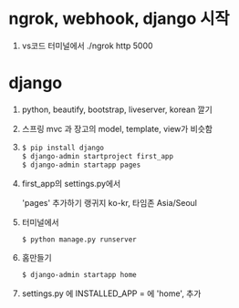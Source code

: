# ngrok, webhook, django 시작

1. vs코드 터미널에서 ./ngrok http 5000



# django

1. python, beautify, bootstrap, liveserver, korean 깔기

2. 스프링 mvc 과 장고의 model, template, view가 비슷함

3. ```bash
   $ pip install django
   $ django-admin startproject first_app
   $ django-admin startapp pages
   ```

4. first_app의 settings.py에서

    'pages' 추가하기 랭귀지 ko-kr, 타임존 Asia/Seoul

5. 터미널에서 

   ```bash
   $ python manage.py runserver
   ```

6. 홈만들기

    ```bash
    $ django-admin startapp home
    ```

7. settings.py 에 INSTALLED_APP = 에  'home', 추가
